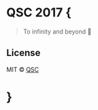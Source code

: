 # QSC 2017 {
> To infinity and beyond :rocket:

## License

MIT © [QSC](https://github.com/QSC)

# }
